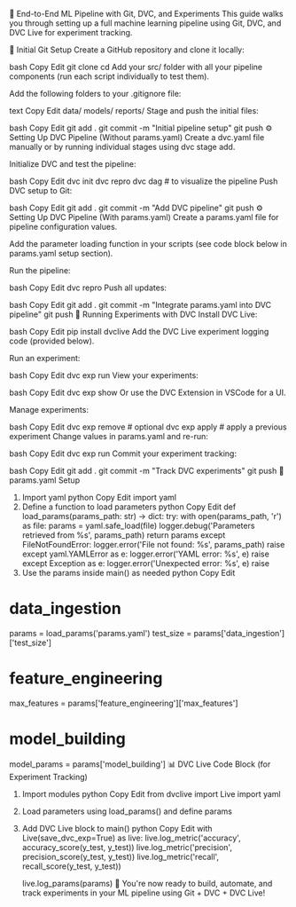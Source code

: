 🚀 End-to-End ML Pipeline with Git, DVC, and Experiments
This guide walks you through setting up a full machine learning pipeline using Git, DVC, and DVC Live for experiment tracking.

📁 Initial Git Setup
Create a GitHub repository and clone it locally:

bash
Copy
Edit
git clone <repo-url>
cd <project-directory>
Add your src/ folder with all your pipeline components (run each script individually to test them).

Add the following folders to your .gitignore file:

text
Copy
Edit
data/
models/
reports/
Stage and push the initial files:

bash
Copy
Edit
git add .
git commit -m "Initial pipeline setup"
git push
⚙️ Setting Up DVC Pipeline (Without params.yaml)
Create a dvc.yaml file manually or by running individual stages using dvc stage add.

Initialize DVC and test the pipeline:

bash
Copy
Edit
dvc init
dvc repro
dvc dag  # to visualize the pipeline
Push DVC setup to Git:

bash
Copy
Edit
git add .
git commit -m "Add DVC pipeline"
git push
⚙️ Setting Up DVC Pipeline (With params.yaml)
Create a params.yaml file for pipeline configuration values.

Add the parameter loading function in your scripts (see code block below in params.yaml setup section).

Run the pipeline:

bash
Copy
Edit
dvc repro
Push all updates:

bash
Copy
Edit
git add .
git commit -m "Integrate params.yaml into DVC pipeline"
git push
🧪 Running Experiments with DVC
Install DVC Live:

bash
Copy
Edit
pip install dvclive
Add the DVC Live experiment logging code (provided below).

Run an experiment:

bash
Copy
Edit
dvc exp run
View your experiments:

bash
Copy
Edit
dvc exp show
Or use the DVC Extension in VSCode for a UI.

Manage experiments:

bash
Copy
Edit
dvc exp remove <exp-name>     # optional
dvc exp apply <exp-name>      # apply a previous experiment
Change values in params.yaml and re-run:

bash
Copy
Edit
dvc exp run
Commit your experiment tracking:

bash
Copy
Edit
git add .
git commit -m "Track DVC experiments"
git push
📄 params.yaml Setup
1. Import yaml
python
Copy
Edit
import yaml
2. Define a function to load parameters
python
Copy
Edit
def load_params(params_path: str) -> dict:
    try:
        with open(params_path, 'r') as file:
            params = yaml.safe_load(file)
        logger.debug('Parameters retrieved from %s', params_path)
        return params
    except FileNotFoundError:
        logger.error('File not found: %s', params_path)
        raise
    except yaml.YAMLError as e:
        logger.error('YAML error: %s', e)
        raise
    except Exception as e:
        logger.error('Unexpected error: %s', e)
        raise
3. Use the params inside main() as needed
python
Copy
Edit
# data_ingestion
params = load_params('params.yaml')
test_size = params['data_ingestion']['test_size']

# feature_engineering
max_features = params['feature_engineering']['max_features']

# model_building
model_params = params['model_building']
📊 DVC Live Code Block (for Experiment Tracking)
1. Import modules
python
Copy
Edit
from dvclive import Live
import yaml
2. Load parameters using load_params() and define params
3. Add DVC Live block to main()
python
Copy
Edit
with Live(save_dvc_exp=True) as live:
    live.log_metric('accuracy', accuracy_score(y_test, y_test))
    live.log_metric('precision', precision_score(y_test, y_test))
    live.log_metric('recall', recall_score(y_test, y_test))

    live.log_params(params)
🎉 You're now ready to build, automate, and track experiments in your ML pipeline using Git + DVC + DVC Live!